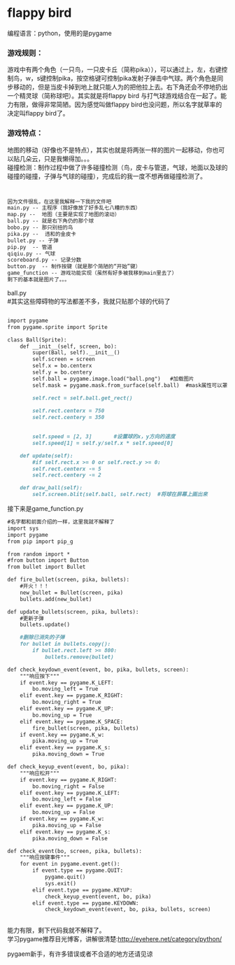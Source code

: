 # flappy bird

编程语言：python，使用的是pygame

### 游戏规则：
  游戏中有两个角色（一只鸟，一只皮卡丘（简称pika）），可以通过上，左，右键控制鸟，w，s键控制pika，按空格键可控制pika发射子弹击中气球。两个角色是同步移动的，但是当皮卡掉到地上就只能人为的把他拉上去。右下角还会不停地扔出一个精灵球（简称球吧）。其实就是将flappy bird 与打气球游戏结合在一起了。能力有限，做得非常简陋。因为感觉叫做flappy bird也没问题，所以名字就草率的决定叫flappy bird了。

### 游戏特点：
  地图的移动（好像也不是特点），其实也就是将两张一样的图片一起移动，你也可以贴几朵云，只是我懒得加。。。  
  碰撞检测：制作过程中做了许多碰撞检测（鸟，皮卡与管道，气球，地面以及球的碰撞的碰撞，子弹与气球的碰撞），完成后的我一度不想再做碰撞检测了。



```markdown


因为文件很乱，在这里我解释一下我的文件吧
main.py -- 主程序（我好像放了好多乱七八糟的东西）
map.py --  地图（主要是实现了地图的滚动）
ball.py -- 就是右下角仍的那个球
bobo.py -- 那只别扭的鸟
pika.py --  违和的金皮卡
bullet.py -- 子弹
pip.py  -- 管道
qiqiu.py -- 气球
scoreboard.py -- 记录分数
button.py  -- 制作按键（就是那个简陋的“开始”键）
game_function -- 游戏功能实现（虽然有好多被我移到main里去了）
剩下的基本就是图片了。。。


```


ball.py  
#其实这些障碍物的写法都差不多，我就只贴那个球的代码了
```markdown

import pygame
from pygame.sprite import Sprite

class Ball(Sprite):
    def __init__(self, screen, bo):
        super(Ball, self).__init__()
        self.screen = screen
        self.x = bo.centerx
        self.y = bo.centery
        self.ball = pygame.image.load("ball.png")   #加载图片
        self.mask = pygame.mask.from_surface(self.ball)  #mask属性可以罩住图片的透明部分

        self.rect = self.ball.get_rect()
        
        self.rect.centerx = 750
        self.rect.centery = 350

       
        self.speed = [2, 3]       #设置球的x，y方向的速度
        self.speed[1] = self.y/self.x * self.speed[0]

    def update(self):
        #if self.rect.x >= 0 or self.rect.y >= 0:
        self.rect.centerx -= 5
        self.rect.centery -= 2

    def draw_ball(self):
        self.screen.blit(self.ball, self.rect)  #将球在屏幕上画出来

```

接下来是game_function.py
```markdown
#名字都和前面介绍的一样，这里我就不解释了
import sys
import pygame
from pip import pip_g

from random import *
#from button import Button
from bullet import Bullet

def fire_bullet(screen, pika, bullets):
    #开火！！！
    new_bullet = Bullet(screen, pika)
    bullets.add(new_bullet)

def update_bullets(screen, pika, bullets):
    #更新子弹
    bullets.update()

    #删除已消失的子弹
    for bullet in bullets.copy():
        if bullet.rect.left >= 800:
            bullets.remove(bullet)

def check_keydown_event(event, bo, pika, bullets, screen):
    """响应按下"""
    if event.key == pygame.K_LEFT:
        bo.moving_left = True
    elif event.key == pygame.K_RIGHT:
        bo.moving_right = True
    elif event.key == pygame.K_UP:
        bo.moving_up = True
    elif event.key == pygame.K_SPACE:
        fire_bullet(screen, pika, bullets)
    if event.key == pygame.K_w:
        pika.moving_up = True
    elif event.key == pygame.K_s:
        pika.moving_down = True

def check_keyup_event(event, bo, pika):
    """响应松开"""
    if event.key == pygame.K_RIGHT:
        bo.moving_right = False
    elif event.key == pygame.K_LEFT:
        bo.moving_left = False
    elif event.key == pygame.K_UP:
        bo.moving_up = False
    if event.key == pygame.K_w:
        pika.moving_up = False
    elif event.key == pygame.K_s:
        pika.moving_down = False

def check_event(bo, screen, pika, bullets):
    """响应按键事件"""
    for event in pygame.event.get():
        if event.type == pygame.QUIT:
            pygame.quit()
            sys.exit()
        elif event.type == pygame.KEYUP:
            check_keyup_event(event, bo, pika)
        elif event.type == pygame.KEYDOWN:
            check_keydown_event(event, bo, pika, bullets, screen)
           
```
能力有限，剩下代码我就不解释了。  
学习pygame推荐目光博客，讲解很清楚:http://eyehere.net/category/python/


pygaem新手，有许多错误或者不合适的地方还请见谅
